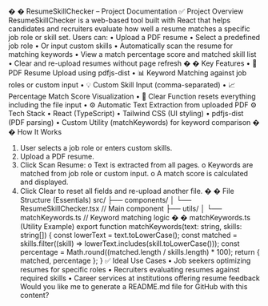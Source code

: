 �
� ResumeSkillChecker – Project Documentation 
✅ Project Overview 
ResumeSkillChecker is a web-based tool built with React that helps candidates and recruiters 
evaluate how well a resume matches a specific job role or skill set. 
Users can: 
• Upload a PDF resume 
• Select a predefined job role 
• Or input custom skills 
• Automatically scan the resume for matching keywords 
• View a match percentage score and matched skill list 
• Clear and re-upload resumes without page refresh 
�
� Key Features 
• 📁 PDF Resume Upload using pdfjs-dist 
• 📊 Keyword Matching against job roles or custom input 
• 💡 Custom Skill Input (comma-separated) 
• 📈 Percentage Match Score Visualization 
• 🧹 Clear Function resets everything including the file input 
• ⚙️ Automatic Text Extraction from uploaded PDF 
⚙
 ️ Tech Stack 
• React (TypeScript) 
• Tailwind CSS (UI styling) 
• pdfjs-dist (PDF parsing) 
• Custom Utility (matchKeywords) for keyword comparison 
�
� How It Works 
1. User selects a job role or enters custom skills. 
2. Upload a PDF resume. 
3. Click Scan Resume: 
o Text is extracted from all pages. 
o Keywords are matched from job role or custom input. 
o A match score is calculated and displayed. 
4. Click Clear to reset all fields and re-upload another file. 
�
� File Structure (Essentials) 
src/ 
├── components/ 
│   └── ResumeSkillChecker.tsx   // Main component 
├── utils/ 
│   └── matchKeywords.ts         // Keyword matching logic 
�
� matchKeywords.ts (Utility Example) 
export function matchKeywords(text: string, skills: string[]) { 
const lowerText = text.toLowerCase(); 
const matched = skills.filter((skill) => 
lowerText.includes(skill.toLowerCase())); 
const percentage = Math.round((matched.length / skills.length) * 100); 
return { matched, percentage }; 
} 
✅ Ideal Use Cases 
• Job seekers optimizing resumes for specific roles 
• Recruiters evaluating resumes against required skills 
• Career services at institutions offering resume feedback 
Would you like me to generate a README.md file for GitHub with this content? 
